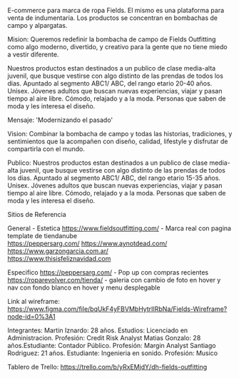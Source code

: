 E-commerce para marca de ropa Fields. El mismo es una plataforma para venta de indumentaria. Los productos se concentran en bombachas de campo y alpargatas.

Mision: Queremos redefinir la bombacha de campo de Fields Outfitting como algo moderno, divertido, y creativo para la gente que no tiene miedo a vestir diferente. 

Nuestros productos estan destinados a un publico de clase media-alta juvenil, que busque vestirse con algo distinto de las prendas de todos los dias. Apuntado al segmento ABC1/ ABC, del rango etario 20-40 años. Unisex. Jóvenes adultos que buscan nuevas experiencias, viajar y pasan tiempo  al aire libre. Cómodo, relajado y a la moda. Personas que saben de moda y les interesa el diseño.

Mensaje: 'Modernizando el pasado'

Vision: Combinar la bombacha de campo y todas las historias, tradiciones, y sentimientos que la acompañen con diseño, calidad, lifestyle y disfrutar de compartirla con el mundo.

Publico: Nuestros productos estan destinados a un publico de clase media-alta juvenil, que busque vestirse con algo distinto de las prendas de todos los dias. Apuntado al segmento ABC1/ ABC, del rango etario 15-35 años. Unisex. Jóvenes adultos que buscan nuevas experiencias, viajar y pasan tiempo al aire libre. Cómodo, relajado y a la moda. Personas que saben de moda y les interesa el diseño.


Sitios de Referencia 

General - Estetica
https://www.fieldsoutfitting.com/ - Marca real con pagina template de tiendanube  
https://peppersarg.com/ 
https://www.aynotdead.com/  
https://www.garzongarcia.com.ar/  
https://www.thisisfeliznavidad.com  

Especifico
https://peppersarg.com/ - Pop up con compras recientes
https://roparevolver.com/tienda/ - galeria con cambio de foto en hover y nav con fondo blanco en hover y menu desplegable

Link al wireframe:
https://www.figma.com/file/bqUkF4yFBVMbHytrIIRbNa/Fields-Wireframe?node-id=0%3A1

Integrantes:
Martin Iznardo: 28 años. Estudios: Licenciado en Administracion. Profesión: Credit Risk Analyst
Matias Gonzalo: 28 años.Estudiante: Contador Público. Profesión: Margin Analyst
Santiago Rodriguez: 21 años. Estudiante: Ingenieria en sonido. Profesión: Musico

Tablero de Trello: https://trello.com/b/yRxEMjdY/dh-fields-outfitting

